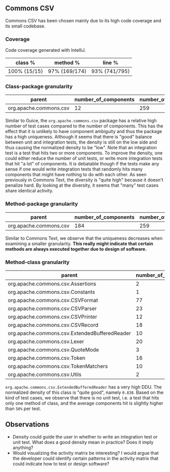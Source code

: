 ## Commons CSV

Commons CSV has been chosen mainly due to its high code coverage and its small codebase.


### Coverage

Code coverage generated with IntelliJ.

|class %|method %|line %|
|---|---|---|
|100% (15/15)|97% (169/174)|93% (741/795)|


### Class-package granularity

|parent|number_of_components|number_of_tests|unit_tests|integration_tests|density|normalized_density|diversity|uniqueness|ddu|
|---|---|---|---|---|---|---|---|---|---|
|org.apache.commons.csv|12|259|74|185|0.32142857142857145|0.6428571428571429|0.8264942683547335|1.0|0.5313177439423287|

Similar to Guice, the `org.apache.commons.csv` package has a relative high number of test cases compared to the number of components.
This has the effect that it is unlikely to have component ambiguity and thus the package has a high uniqueness.
Although it seems that there is "good" balance between unit and integration tests, the density is still on the low side and thus causing the normalized density to be "low".
Note that an integration test is a test that hits two or more components.
To improve the density, one could either reduce the number of unit tests, or write more integration tests that hit "a lot" of components.
It is debatable though if the tests make any sense if one would write integration tests that randomly hits many components that might have nothing to do with each other.
As seen previously in Commons Text, the diversity is "quite high" because it doesn't penalize hard.
By looking at the diversity, it seems that "many" test cases share identical activity.

### Method-package granularity

|parent|number_of_components|number_of_tests|unit_tests|integration_tests|density|normalized_density|diversity|uniqueness|ddu|
|---|---|---|---|---|---|---|---|---|---|
|org.apache.commons.csv|184|259|3|256|0.1478722511331207|0.2957445022662414|0.9941336685522733|0.7717391304347826|0.2268986875699938|

Similar to Commons Text, we observe that the uniqueness decreases when examining a smaller granularity.
**This really might indicate that certain methods are always executed together due to design of software.**


### Method-class granularity

|parent|number_of_components|number_of_tests|unit_tests|integration_tests|density|normalized_density|diversity|uniqueness|ddu|
|---|---|---|---|---|---|---|---|---|---|
|org.apache.commons.csv.Assertions|2|157|157|0|0.5|1.0|0.0|1.0|0.0|
|org.apache.commons.csv.Constants|1|0|0|0|0|0.0|0|0|0.0|
|org.apache.commons.csv.CSVFormat|77|223|1|222|0.18554539630772815|0.3710907926154563|0.9838403425847372|0.8961038961038961|0.3271622387667717|
|org.apache.commons.csv.CSVParser|23|88|9|79|0.383399209486166|0.766798418972332|0.9177115987460815|0.8695652173913043|0.6119128721661448|
|org.apache.commons.csv.CSVPrinter|12|75|2|73|0.2877777777777778|0.5755555555555556|0.76|1.0|0.43742222222222227|
|org.apache.commons.csv.CSVRecord|18|91|7|84|0.13797313797313798|0.27594627594627597|0.8898656898656898|0.9444444444444444|0.23191317192131192|
|org.apache.commons.csv.ExtendedBufferedReader|10|110|0|110|0.5809090909090909|0.8381818181818181|0.9164303586321935|1.0|0.7681352642353476|
|org.apache.commons.csv.Lexer|20|105|0|105|0.690952380952381|0.618095238095238|0.9278388278388279|0.65|0.37277029478458046|
|org.apache.commons.csv.QuoteMode|3|2|2|0|0.3333333333333333|0.6666666666666666|1.0|1.0|0.6666666666666666|
|org.apache.commons.csv.Token|16|111|4|107|0.19313063063063063|0.38626126126126126|0.49172809172809173|0.5625|0.1068387260110233|
|org.apache.commons.csv.TokenMatchers|10|29|0|29|0.5241379310344828|0.9517241379310344|0.5788177339901478|0.6|0.3305248853405809|
|org.apache.commons.csv.Utils|2|8|8|0|0.5|1.0|0.0|1.0|0.0|

`org.apache.commons.csv.ExtendedBufferedReader` has a very high DDU.
The normalized density of this class is "quite good", namely `0.838`.
Based on the kind of test cases, we observe that there is no unit test, i.e. a test that hits only one method of class, and the average components hit is slightly higher than `50%` per test.


## Observations

- Density could guide the user in whether to write an integration test or unit test. What does a good density mean in practice? Does it imply anything?
- Would visualizing the activity matrix be interesting? I would argue that the developer could identify certain patterns in the activity matrix that could indicate how to test or design software?
